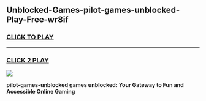
## Unblocked-Games-pilot-games-unblocked-Play-Free-wr8if
<h3>
<a href="https://premium76.site?title=pilot-games-unblocked&ref=22A">CLICK TO PLAY</a></h3>
<hr>

<h3>
<a href="https://premium76.site?title=pilot-games-unblocked&ref=22A">CLICK 2 PLAY</a>
  
</h3>

<a href="https://premium76.site?title=pilot-games-unblocked&ref=22A"><img src="https://clearcache.store/games.png"></a>


**pilot-games-unblocked games unblocked: Your Gateway to Fun and Accessible Online Gaming**
